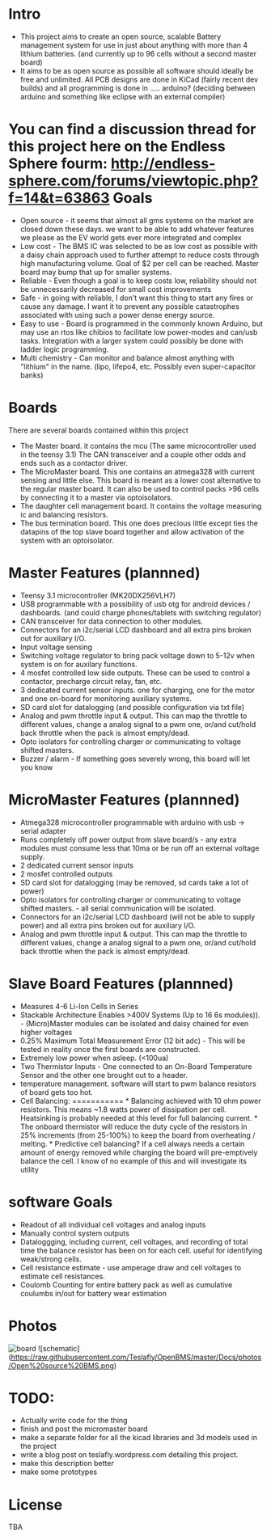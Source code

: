 Intro
==========
* This project aims to create an open source, scalable Battery management system for use in just about anything with more than 4 lithium batteries. (and currently up to 96 cells without a second master board)
* It aims to be as open source as possible all software should ideally be free and unlimited. All PCB designs are done in KiCad (fairly recent dev builds) and all programming is done in ..... arduino? (deciding between arduino and something like eclipse with an external compiler)

You can find a discussion thread for this project here on the Endless Sphere fourm: http://endless-sphere.com/forums/viewtopic.php?f=14&t=63863
Goals
==========
* Open source - it seems that almost all gms systems on the market are closed down these days. we want to be able to add whatever features we please as the EV world gets ever more integrated and complex
* Low cost - The BMS IC was selected to be as low cost as possible with a daisy chain approach used to further attempt to reduce costs through high manufacturing volume. Goal of $2 per cell can be reached. Master board may bump that up for smaller systems.
* Reliable - Even though a goal is to keep costs low, reliability should not be unnecessarily decreased for small cost improvements
* Safe - in going with reliable, I don't want this thing to start any fires or cause any damage. I want it to prevent any possible catastrophes associated with using such a power dense energy source.
* Easy to use - Board is programmed in the commonly known Arduino, but may use an rtos like chibios to facilitate low power-modes and can/usb tasks. Integration with a larger system could possibly be done with ladder logic programming.
* Multi chemistry - Can monitor and balance almost anything with "lithium" in the name. (lipo, lifepo4, etc. Possibly even super-capacitor banks)

Boards
===============
There are several boards contained within this project

* The Master board. it contains the mcu (The same microcontroller used in the teensy 3.1) The CAN transceiver and a couple other odds and ends such as a contactor driver.
* The MicroMaster board. This one contains an atmega328 with current sensing and little else. 
This board is meant as a lower cost alternative to the regular master board. It can also be used to control packs >96 cells by connecting it to a master via optoisolators.
* The daughter cell management board. It contains the voltage measuring ic and balancing resistors.
* The bus termination board. This one does precious little except ties the datapins of the top slave board together and allow activation of the system with an optoisolator.


Master Features (plannned)
===============
* Teensy 3.1 microcontroller (MK20DX256VLH7)
* USB programmable with a possibility of usb otg for android devices / dashboards. (and could charge phones/tablets with switching regulator)
* CAN transceiver for data connection to other modules.
* Connectors for an i2c/serial LCD dashboard and all extra pins broken out for auxiliary I/O.
* Input voltage sensing
* Switching voltage regulator to bring pack voltage down to 5-12v when system is on for auxilary functions.
* 4 mosfet controlled low side outputs. These can be used to control a contactor, precharge circuit relay, fan, etc.
* 3 dedicated current sensor inputs. one for charging, one for the motor and one on-board for monitoring auxiliary systems.
* SD card slot for datalogging (and possible configuration via txt file)
* Analog and pwm throttle input & output. This can map the throttle to different values, change a analog signal to a pwm one, or/and cut/hold back throttle when the pack is almost empty/dead.
* Opto isolators for controlling charger or communicating to voltage shifted masters.
* Buzzer / alarm - If something goes severely wrong, this board will let you know


MicroMaster Features (plannned)
===============
* Atmega328 microcontroller programmable with arduino with usb -> serial adapter
* Runs completely off power output from slave board/s - any extra modules must consume less that 10ma or be run off an external voltage supply.
* 2 dedicated current sensor inputs
* 2 mosfet controlled outputs
* SD card slot for datalogging (may be removed, sd cards take a lot of power)
* Opto isolators for controlling charger or communicating to voltage shifted masters. - all serial communication will be isolated.
* Connectors for an i2c/serial LCD dashboard (will not be able to supply power) and all extra pins broken out for auxiliary I/O.
* Analog and pwm throttle input & output. This can map the throttle to different values, change a analog signal to a pwm one, or/and cut/hold back throttle when the pack is almost empty/dead.


Slave Board Features (plannned)
===========
* Measures 4-6 Li-Ion Cells in Series 
* Stackable Architecture Enables >400V Systems (Up to 16 6s modules)). - (Micro)Master modules can be isolated and daisy chained  for even higher voltages 
* 0.25% Maximum Total Measurement Error (12 bit adc) - This will be tested in reality once the first boards are constructed.
* Extremely low power when asleep. (<100ua)
* Two Thermistor Inputs - One connected to an On-Board Temperature Sensor and the other one brought out to a header.
* temperature management. software will start to pwm balance resistors of board gets too hot.
* Cell Balancing:
===========
        * Balancing achieved with 10 ohm power resistors. This means ~1.8 watts power of dissipation per cell. Heatsinking is probably needed at this level for full balancing current.
        * The onboard thermistor will reduce the duty cycle of the resistors in 25% increments (from 25-100%) to keep the board from overheating / melting.
        * Predictive cell balancing? If a cell always needs a certain amount of energy removed while charging the board will pre-emptively balance the cell. I know of no example of this and will investigate its utility 

    

software Goals
===========
* Readout of all individual cell voltages and analog inputs
* Manually control system outputs 
* Dataloggging, including current, cell voltages, and recording of total time the balance resistor has been on for each cell. useful for identifying weak/strong cells.
* Cell resistance estimate - use amperage draw and cell voltages to estimate cell resistances.
* Coulomb Counting for entire battery pack as well as cumulative coulumbs in/out for battery wear estimation

  
  
Photos
===========
![board](https://github.com/Teslafly/OpenBMS/blob/master/Docs/photos/Open%20source%20BMS.jpg?raw=true)
![schematic] (https://raw.githubusercontent.com/Teslafly/OpenBMS/master/Docs/photos/Open%20source%20BMS.png)


TODO:
===============
* Actually write code for the thing
* finish and post the micromaster board
* make a separate folder for all the kicad libraries and 3d models used in the project
* write a blog post on teslafly.wordpress.com detailing this project.
* make this description better
* make some prototypes 



License
===========
TBA
